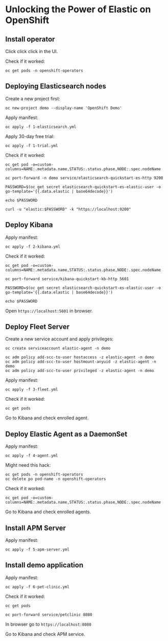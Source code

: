 # Unlocking the Power of Elastic on OpenShift

## Install operator

Click click click in the UI.

Check if it worked:

```shell
oc get pods -n openshift-operators
```

## Deploying Elasticsearch nodes

Create a new project first:

```shell
oc new-project demo --display-name 'OpenShift Demo' 
```

Apply manifest:

```shell
oc apply -f 1-elasticsearch.yml
```

Apply 30-day free trial:

```shell
oc apply -f 1-trial.yml
```

Check if it worked:

```shell
oc get pod -o=custom-columns=NAME:.metadata.name,STATUS:.status.phase,NODE:.spec.nodeName

oc port-forward -n demo service/elasticsearch-quickstart-es-http 9200

PASSWORD=$(oc get secret elasticsearch-quickstart-es-elastic-user -o go-template='{{.data.elastic | base64decode}}')

echo $PASSWORD

curl -u "elastic:$PASSWORD" -k "https://localhost:9200"
```

## Deploy Kibana

Apply manifest:

```shell
oc apply -f 2-kibana.yml
```

Check if it worked:

```shell
oc get pod -o=custom-columns=NAME:.metadata.name,STATUS:.status.phase,NODE:.spec.nodeName

oc port-forward service/kibana-quickstart-kb-http 5601

PASSWORD=$(oc get secret elasticsearch-quickstart-es-elastic-user -o go-template='{{.data.elastic | base64decode}}')

echo $PASSWORD
```

Open `https://localhost:5601` in browser.

## Deploy Fleet Server

Create a new service account and apply privileges:

```shell
oc create serviceaccount elastic-agent -n demo

oc adm policy add-scc-to-user hostaccess -z elastic-agent -n demo
oc adm policy add-scc-to-user hostmount-anyuid -z elastic-agent -n demo
oc adm policy add-scc-to-user privileged -z elastic-agent -n demo
```

Apply manifest:

```shell
oc apply -f 3-fleet.yml
```

Check if it worked:

```shell
oc get pods
```

Go to Kibana and check enrolled agent.

## Deploy Elastic Agent as a DaemonSet

Apply manifest:

```shell
oc apply -f 4-agent.yml
```

Might need this hack:

```shell
oc get pods -n openshift-operators
oc delete po pod-name -n openshift-operators
```

Check if it worked:

```shell
oc get pod -o=custom-columns=NAME:.metadata.name,STATUS:.status.phase,NODE:.spec.nodeName
```

Go to Kibana and check enrolled agents.

## Install APM Server

Apply manifest:

```shell
oc apply -f 5-apm-server.yml
```

## Install demo application 

Apply manifest:

```shell
oc apply -f 6-pet-clinic.yml
```

Check if it worked:

```shell
oc get pods

oc port-forward service/petclinic 8080
```

In browser go to `https://localhost:8080`

Go to Kibana and check APM service.